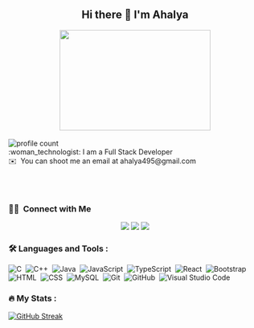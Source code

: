 

<!--
**Ahalyakrishnan/Ahalyakrishnan** is a ✨ _special_ ✨ repository because its `README.md` (this file) appears on your GitHub profile.

Here are some ideas to get you started:

- 🔭 I’m currently working on ...
- 🌱 I’m currently learning ...
- 👯 I’m looking to collaborate on ...
- 🤔 I’m looking for help with ...
- 💬 Ask me about ...
- 📫 How to reach me: ...
- 😄 Pronouns: ...
- ⚡ Fun fact: ...
-->

<h2 align="center">Hi there 👋 I'm Ahalya </h2>
<div id="header" align="center">
  <img src="https://media.giphy.com/media/qdiJ1fqlfWhunQhi3J/giphy.gif" width="300" height ="200"/>
</div>

<br>


<img src="https://komarev.com/ghpvc/?username=Ahalyakrishnan&style=flat-square&color=blue" align="center" alt="profile count"/>
<br> 
:woman_technologist: I am a Full Stack Developer <br>
✉️ &nbsp;You can shoot me an email at ahalya495@gmail.com

<br><br>

### 🤝🏻 &nbsp;Connect with Me

<p align="center">
<a href="https://www.instagram.com/akykrish/"><img src="https://img.shields.io/badge/-akykrish-0077B5?style=flat&logo=Linkedin&logoColor=white"/></a>
<a href="mailto:ahalya495@gmail.com"><img src="https://img.shields.io/badge/-ahalya495-D14836?style=flat&logo=Gmail&logoColor=white"/></a>
<a href="https://instagram.com/akykrish"><img src="https://img.shields.io/badge/@akykrish-E4405F?
  style=flat&logo=Instagram&logoColor=white"/></a>
</p>


### :hammer_and_wrench: Languages and Tools :
![C](https://img.shields.io/badge/-C-05122A?style=flat&logo=C&logoColor=A8B9CC)&nbsp;
![C++](https://img.shields.io/badge/-C++-05122A?style=flat&logo=C%2B%2B&logoColor=00599C)&nbsp;
![Java](https://img.shields.io/badge/-Java-05122A?style=flat&logo=Java&logoColor=FFA518)&nbsp;
![JavaScript](https://img.shields.io/badge/-JavaScript-05122A?style=flat&logo=javascript)&nbsp;
![TypeScript](https://img.shields.io/badge/-Typescript-05122A?style=flat&logo=typescript)&nbsp;
![React](https://img.shields.io/badge/-React-05122A?style=flat&logo=react)&nbsp;
![Bootstrap](https://img.shields.io/badge/-Bootstrap-05122A?style=flat&logo=bootstrap&logoColor=563D7C)\
![HTML](https://img.shields.io/badge/-HTML-05122A?style=flat&logo=HTML5)&nbsp;
![CSS](https://img.shields.io/badge/-CSS-05122A?style=flat&logo=CSS3&logoColor=1572B6)&nbsp;
![MySQL](https://img.shields.io/badge/-MySQL-05122A?style=flat&logo=mysql)&nbsp;
![Git](https://img.shields.io/badge/-Git-05122A?style=flat&logo=git)&nbsp;
![GitHub](https://img.shields.io/badge/-GitHub-05122A?style=flat&logo=github)&nbsp;
![Visual Studio Code](https://img.shields.io/badge/-Visual%20Studio%20Code-05122A?style=flat&logo=visual-studio-code&logoColor=007ACC)&nbsp;

### :fire: My Stats :
[![GitHub Streak](http://github-readme-streak-stats.herokuapp.com?user=Ahalyakrishnan&theme=dark&background=000000)](https://git.io/streak-stats)
